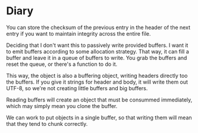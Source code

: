 # Diary

You can store the checksum of the previous entry in the header of the next
entry if you want to maintain integrity across the entire file.

Deciding that I don't want this to passively write provided buffers. I want it
to emit buffers according to some allocation strategy. That way, it can fill a
buffer and leave it in a queue of buffers to write. You grab the buffers and
reset the queue, or there's a function to do it.

This way, the object is also a buffering object, writing headers directly too
the buffers. If you give it strings for header and body, it will write them out
UTF-8, so we're not creating little buffers and big buffers.

Reading buffers will create an object that must be consummed immediately, which
may simply mean you clone the buffer.

We can work to put objects in a single buffer, so that writing them will mean
that they tend to chunk correctly.
